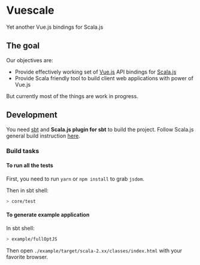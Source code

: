 # Vuescale

Yet another Vue.js bindings for Scala.js

## The goal

Our objectives are:
- Provide effectively working set of [Vue.js][vue] API bindings for [Scala.js][scalajs]
- Provide Scala friendly tool to build client web applications with power of Vue.js

But currently most of the things are work in progress.

## Development

You need [sbt][] and **Scala.js plugin for sbt** to build the project. Follow Scala.js general build instruction [here][scalajs-build-instruction].

### Build tasks

#### To run all the tests

First, you need to run `yarn` or `npm install` to grab `jsdom`.

Then in sbt shell:

```sh
> core/test
```

#### To generate example application

In sbt shell:

```sh
> example/fullOptJS
```

Then open `./example/target/scala-2.xx/classes/index.html` with your favorite browser.


[sbt]:https://www.scala-sbt.org/
[scalajs]:https://www.scala-js.org/
[scalajs-build-instruction]:https://www.scala-js.org/doc/project/
[vue]:https://vuejs.org/
[example]:https://github.com/lettenj61/vuescale/blob/master/example/src/main/scala/vuescale/example/Hello.scala

